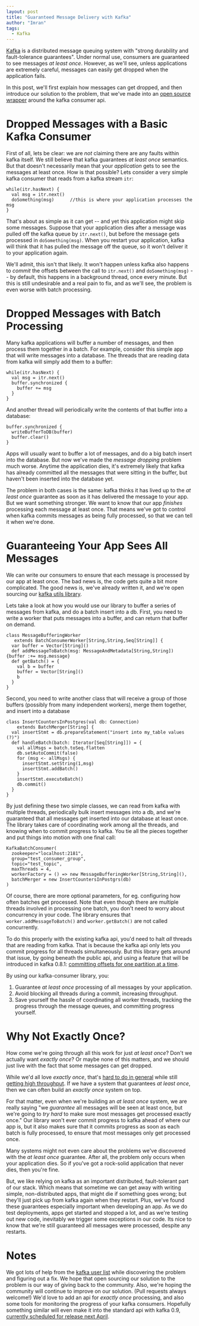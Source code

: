 ```yaml
---
layout: post
title: "Guaranteed Message Delivery with Kafka"
author: "Imran"
tags:
  - Kafka
---
```


[Kafka](https://kafka.apache.org/) is a distributed message queuing system with "strong durability and fault-tolerance guarantees".  Under normal use,
consumers are guaranteed to see messages _at least once_.  However, as we'll see, unless applications are extremely careful, messages can easily get dropped
when the application fails.

<!--more-->

In this post, we'll first explain how messages can get dropped, and then introduce our solution to the problem, that we've made into an [open source wrapper](https://github.com/quantifind/kafka-utils) around
the kafka consumer api.

# Dropped Messages with a Basic Kafka Consumer

First of all, lets be clear: we are *not* claiming there are any faults within kafka itself.  We still believe that kafka guarantees _at least once_ semantics.
But that doesn't necessarily mean that your *application* gets to see the messages at least once.  How is that possible?  Lets consider a very simple kafka consumer
that reads from a kafka stream `itr`:

    while(itr.hasNext) {
      val msg = itr.next()
      doSomething(msg)      //this is where your application processes the msg
    }

That's about as simple as it can get -- and yet this application might skip some messages.  Suppose that your application dies after a message was pulled off
the kafka queue by `itr.next()`, but before the message gets processed in `doSomething(msg)`.  When you restart your application, kafka will think that it has
pulled the message off the queue, so it won't deliver it to your application again.

We'll admit, this isn't that likely.  It won't happen unless kafka also happens to *commit* the offsets between the call to `itr.next()` and `doSomething(msg)` --
by default, this happens in a background thread, once every minute.  But this is still undesirable and a real pain to fix, and as we'll see, the problem is even worse with batch
processing.

# Dropped Messages with Batch Processing

Many kafka applications will buffer a number of messages, and then process them together in a batch.  For example, consider this simple app that will write messages
into a database.  The threads that are reading data from kafka will simply add them to a buffer:

    while(itr.hasNext) {
      val msg = itr.next()
      buffer.synchronized {
        buffer += msg
      }
    }

And another thread will periodically write the contents of that buffer into a database:

    buffer.synchronized {
      writeBufferToDB(buffer)
      buffer.clear()
    }

Apps will usually want to buffer a lot of messages, and do a big batch insert into the database.  But now we've made the *message dropping* problem much worse.  Anytime the application
dies, it's extremely likely that kafka has already committed all the messages that were sitting in the buffer, but haven't been inserted into the database yet.

The problem in both cases is the same: kafka thinks it has lived up to the _at least once_ guarantee as soon as it has delivered the message to your app.  But we want something
stronger.  We want to know that our app *finishes* processing each message at least once.  That means we've got to control when kafka commits messages as being fully
processed, so that we can tell it when we're done.

# Guaranteeing Your App Sees All Messages

We can write our consumers to ensure that each message is processed by our app at least once.  The bad news is, the code gets quite a bit more complicated.  The good news is,
we've already written it, and we're open sourcing our [kafka utils library](https://github.com/quantifind/kafka-utils).

Lets take a look at how you would use our library to buffer a series of messages from kafka, and do a batch insert into a db.  First, you need to write a worker that
puts messages into a buffer, and can return that buffer on demand.

    class MessageBufferingWorker
       extends BatchConsumerWorker[String,String,Seq[String]] {
      var buffer = Vector[String]()
      def addMessageToBatch(msg: MessageAndMetadata[String,String]) {buffer :+= msg.message}
      def getBatch() = {
        val b = buffer
        buffer = Vector[String]()
        b
      }
    }

Second, you need to write another class that will receive a group of those buffers (possibly from many independent workers), merge them together, and insert into a database

    class InsertCountersInPostgres(val db: Connection) 
        extends BatchMerger[String] {
      val insertStmt = db.prepareStatement("insert into my_table values (?)")
      def handleBatch(batch: Iterator[Seq[String]]) = {
        val allMsgs = batch.toSeq.flatten
        db.setAutoCommit(false)
        for (msg <- allMsgs) {
          insertStmt.setString(1,msg)
          insertStmt.addBatch()
        }
        insertStmt.executeBatch()
        db.commit()
      }
    }

By just defining these two simple classes, we can read from kafka with multiple threads, periodically bulk insert messages into a db, and we're guaranteed that
all messages get inserted into our database at least once.  The library takes care of coordinating work among all the threads, and knowing when to commit progress
to kafka.  You tie all the pieces together and put things into motion with one final call:

    KafkaBatchConsumer(
      zookeeper="localhost:2181",
      group="test_consumer_group",
      topic="test_topic",
      maxThreads = 4,
      workerFactory = () => new MessageBufferingWorker[String,String](),
      batchMerger = new InsertCountersInPostgrs(db)
    )

Of course, there are more optional parameters, for eg. configuring how often batches get processed.  Note that even though there are multiple threads involved in processing
one batch, you don't need to worry about concurrency in your code.  The library ensures that `worker.addMessageToBatch()` and `worker.getBatch()` are not called
concurrently.

To do this properly with the existing kafka api, you'd need to halt *all* threads that are reading from kafka.  That is because the kafka
api only lets you commit progress for all threads simultaneously.  But this library gets around that issue, by going beneath the public api, and using a feature
that will be introduced in kafka 0.8.1: [committing offsets for one partition at a time](https://issues.apache.org/jira/browse/KAFKA-1144).

By using our kafka-consumer library, you:

1. Guarantee _at least once_ processing of all messages by your application.
2. Avoid blocking all threads during a commit, increasing throughput. 
3. Save yourself the hassle of coordinating all worker threads, tracking the progress through the message queues, and committing progress yourself.

# Why Not Exactly Once?

How come we're going through all this work for just _at least once_?  Don't we actually want _exactly once_?  Or maybe none of this matters, and we should just live
with the fact that some messages can get dropped.

While we'd all love _exactly once_, that's [hard to do in general](https://kafka.apache.org/documentation.html#semantics) while still [getting high throughput](http://java.dzone.com/articles/akeaways-kafka-talk-airbnb).  If we have a system that guarantees _at least once_, then we can often build an _exactly once_ system on top.  

For that matter, even when we're building an _at least once_ system, we are really saying "we *guarantee* all messages will be seen at least once, but we're going to
_try hard_ to make sure most messages get processed exactly once."  Our library won't ever commit progress to kafka ahead of where our app is, but it
also makes sure that it commits progress as soon as each batch is fully processed, to ensure that most messages only get processed once.

Many systems might not even care about the problems we've discovered with the _at least once_ guarantee.  After all, the problem only occurs when your application
dies.  So if you've got a rock-solid application that never dies, then you're fine.

But, we like relying on kafka as an important  distributed, fault-tolerant part of our stack.  Which means that sometime we can get away with writing simple, non-distributed apps,
that might die if something goes wrong; but they'll just pick up from kafka again when they restart.  Plus,
we've found these guarantees especially important when developing an app.  As we do test deployments, apps get started and stopped a lot, and as we're testing out
new code, inevitably we trigger some exceptions in our code.  Its nice to know that we're still guaranteed all messages
were processed, despite any restarts.

# Notes

We got lots of help from the [kafka user list](http://mail-archives.apache.org/mod_mbox/kafka-users/) while discovering the problem and figuring out a fix. 
We hope that open sourcing our solution to the problem is our way
of giving back to the community.  Also, we're hoping the community will continue to improve on our solution.  (Pull requests always welcome!)  We'd love to add an
api for _exactly once_ processing, and also some tools for monitoring the progress of your kafka consumers.  Hopefully something
similar will even make it into the standard api with kafka 0.9, [currently scheduled for release next April](https://cwiki.apache.org/confluence/display/KAFKA/Future+release+plan).
